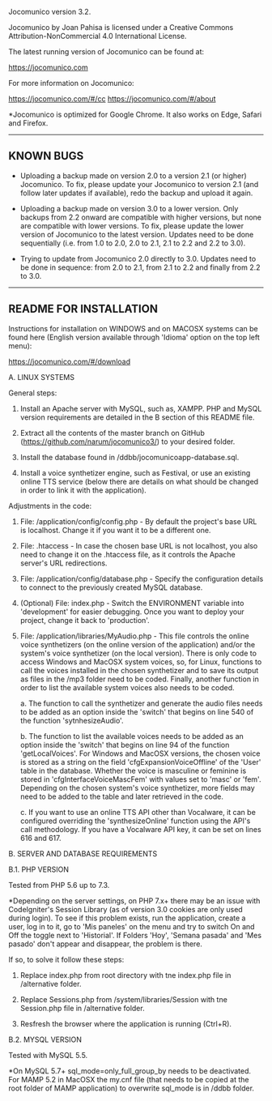 Jocomunico version 3.2.

Jocomunico by Joan Pahisa is licensed under a Creative Commons Attribution-NonCommercial 4.0 International License.

The latest running version of Jocomunico can be found at:

https://jocomunico.com

For more information on Jocomunico:

https://jocomunico.com/#/cc
https://jocomunico.com/#/about

*Jocomunico is optimized for Google Chrome. It also works on Edge, Safari and Firefox.

-----------------------
KNOWN BUGS
-----------------------

- Uploading a backup made on version 2.0 to a version 2.1 (or higher) Jocomunico. To fix, please update your Jocomunico to version 2.1 (and follow later updates if available), redo the backup and upload it again.

- Uploading a backup made on version 3.0 to a lower version. Only backups from 2.2 onward are compatible with higher versions, but none are compatible with lower versions. To fix, please update the lower version of Jocomunico to the latest version. Updates need to be done sequentially (i.e. from 1.0 to 2.0, 2.0 to 2.1, 2.1 to 2.2 and 2.2 to 3.0).

- Trying to update from Jocomunico 2.0 directly to 3.0. Updates need to be done in sequence: from 2.0 to 2.1, from 2.1 to 2.2 and finally from 2.2 to 3.0.

-----------------------
README FOR INSTALLATION
-----------------------

Instructions for installation on WINDOWS and on MACOSX systems can be found here (English version available through 'Idioma' option on the top left menu):

https://jocomunico.com/#/download


A. LINUX SYSTEMS

General steps:

1. Install an Apache server with MySQL, such as, XAMPP. PHP and MySQL version requirements are detailed in the B section of this README file.

2. Extract all the contents of the master branch on GitHub (https://github.com/narum/jocomunico3/) to your desired folder.

3. Install the database found in /ddbb/jocomunicoapp-database.sql. 

4. Install a voice synthetizer engine, such as Festival, or use an existing online TTS service (below there are details on what should be changed in order to link it with the application).

Adjustments in the code:

1. File: /application/config/config.php - By default the project's base URL is localhost. Change it if you want it to be a different one.

2. File: .htaccess - In case the chosen base URL is not localhost, you also need to change it on the .htaccess file, as it controls the Apache server's URL redirections. 

3. File: /application/config/database.php - Specify the configuration details to connect to the previously created MySQL database.

4. (Optional) File: index.php - Switch the ENVIRONMENT variable into 'development' for easier debugging. Once you want to deploy your project, change it back to 'production'.

5. File: /application/libraries/MyAudio.php - This file controls the online voice synthetizers (on the online version of the application) and/or the system's voice synthetizer (on the local version). There is only code to access Windows and MacOSX system voices, so, for Linux, functions to call the voices installed in the chosen synthetizer and to save its output as files in the /mp3 folder need to be coded. Finally, another function in order to list the available system voices also needs to be coded.

	a. The function to call the synthetizer and generate the audio files needs to be added as an option inside the 'switch' that begins on line 540 of the function 'sytnhesizeAudio'.
	
	b. The function to list the available voices needs to be added as an option inside the 'switch' that begins on line 94 of the function 'getLocalVoices'. For Windows and MacOSX versions, the chosen voice is stored as a string on the field 'cfgExpansionVoiceOffline' of the 'User' table in the database. Whether the voice is masculine or feminine is stored in 'cfgInterfaceVoiceMascFem' with values set to 'masc' or 'fem'. Depending on the chosen system's voice synthetizer, more fields may need to be added to the table and later retrieved in the code.
	
	c. If you want to use an online TTS API other than Vocalware, it can be configured overriding the 'synthesizeOnline' function using the API's call methodology. If you have a Vocalware API key, it can be set on lines 616 and 617.


B. SERVER AND DATABASE REQUIREMENTS

B.1. PHP VERSION

Tested from PHP 5.6 up to 7.3.

*Depending on the server settings, on PHP 7.x+ there may be an issue with 
CodeIgniter's Session Library (as of version 3.0 cookies are only used during login). 
To see if this problem exists, run the application,
create a user, log in to it, go to 'Mis paneles' on the menu and try to switch
On and Off the toggle next to 'Historial'. If Folders 'Hoy', 'Semana pasada' and
'Mes pasado' don't appear and disappear, the problem is there.

If so, to solve it follow these steps:

1. Replace index.php from root directory with tne index.php file in /alternative folder.

2. Replace Sessions.php from /system/libraries/Session with tne Session.php file in /alternative folder.

3. Resfresh the browser where the application is running (Ctrl+R).

B.2. MYSQL VERSION

Tested with MySQL 5.5. 

*On MySQL 5.7+ sql_mode=only_full_group_by needs to be deactivated. For MAMP 5.2 in MacOSX the my.cnf file (that needs to be copied at the root folder of MAMP application) to overwrite sql_mode is in /ddbb folder.
